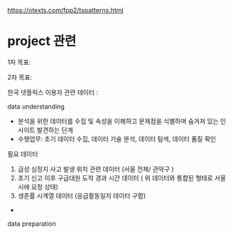 https://otexts.com/fpp2/tspatterns.html



# project 관련

1차 목표: 

2차 목표: 

한국 넷플릭스 이용자 관련 테이터 : 

data understanding

- 분석을 위한 데이터를 수집 및 속성을 이해하고 문제점을 식별하며 숨겨져 있는 인사이트 발견하는 단계
- 수행업무: 초기 데이터 수집, 데이터 기술 분석, 데이터 탐색, 데이터 품질 확인

필요 데이터

1. 급성 심정지 사고 발생 위치 관련 데이터 (서울 전체/ 관악구 )
2. 초기 신고 이후 구급대원 도착 경과 시간 데이터 ( 위 데이터와 통합된 형태로 서울시에 요청 상태)
3. 생존률 시계열 데이터 (응급활동일지 데이터 구함)

- 

data preparation

